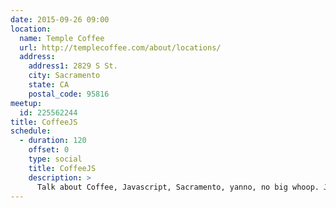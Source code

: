 ```yaml
---
date: 2015-09-26 09:00
location:
  name: Temple Coffee
  url: http://templecoffee.com/about/locations/
  address:
    address1: 2829 S St.
    city: Sacramento
    state: CA
    postal_code: 95816
meetup:
  id: 225562244
title: CoffeeJS
schedule:
  - duration: 120
    offset: 0
    type: social
    title: CoffeeJS
    description: >
      Talk about Coffee, Javascript, Sacramento, yanno, no big whoop. Just CoffeeJS. It is informal! So come hang out, talk shop, pair program, meet new people, whatever you'd like!
---
```

